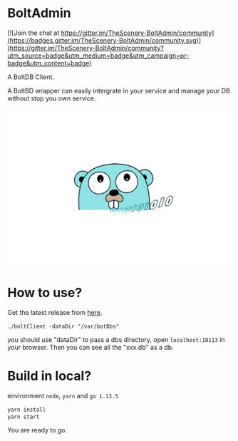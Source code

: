 # BoltAdmin

[![Join the chat at https://gitter.im/TheScenery-BoltAdmin/community](https://badges.gitter.im/TheScenery-BoltAdmin/community.svg)](https://gitter.im/TheScenery-BoltAdmin/community?utm_source=badge&utm_medium=badge&utm_campaign=pr-badge&utm_content=badge)

A BoltDB Client.

A BoltBD wrapper can easily intergrate in your service and manage your DB without stop you own service.

![image](https://github.com/TheScenery/BoltAdmin/raw/master/src/asserts/boltAdmin.png)

# How to use?

Get the latest release from [here](https://github.com/TheScenery/BoltAdmin/releases).

```
./boltClient -dataDir "/var/botDbs"
```
you should use "dataDir" to pass a dbs directory, open `localhost:10113` in your browser. Then you can see all the "xxx.db" as a db.

# Build in local?

environment `node`, `yarn` and `go 1.13.5`

```
yarn install
yarn start
```

You are ready to go.